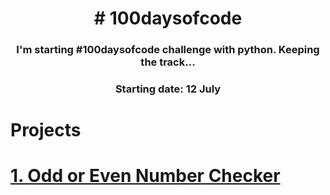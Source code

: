 <h1 align="center">
# 100daysofcode
  </h1>
  <h3 align="center">
I'm starting  #100daysofcode challenge with python. Keeping the track...
</h3>

<h3 align="center">
Starting date: 12 July
</h3>

<h1>Projects</h1>
<h1><a href="https://github.com/rafidoth/100daysofcode/blob/main/odd%20or%20even.py" target="_blank" rel="noopener"><strong>1. Odd or Even Number Checker</strong></a></h1>
